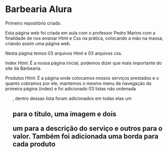 # Barbearia Alura

Primeiro repositório criado.

Esta página web foi criada em aula com o professor Pedro Marins com a finalidade de nos ensinar Html e Css na prática, colocando a mão na massa, criando assim uma página web.

Nesta página temos 03 arquivos Html e 03 arquivos css.

Index Html: É a nossa página inicial, podemos dizer que mais importante do site da Barbearia.

Produtos Html: É a página onde colocamos nossos serviços prestados e o quanto cobramos por ele, mantemos o mesmo menu de navegação da primeira página (index) e foi adicionado 03 listas não ordenada <ul>, dentro dessas lista foram adicionados em todas elas um <h2> para o titulo, uma imagem e dois <p> um para a descrição do serviço e outros para o valor. Também foi adicionada uma borda para cada produto
